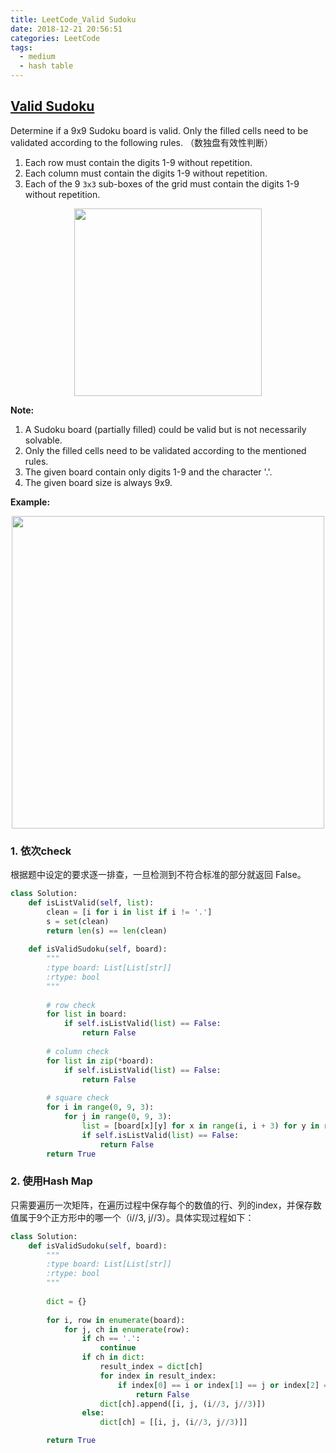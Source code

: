```yaml
---
title: LeetCode_Valid Sudoku
date: 2018-12-21 20:56:51
categories: LeetCode
tags: 
  - medium
  - hash table
---
```


## [Valid Sudoku](https://leetcode.com/problems/valid-sudoku/)

Determine if a 9x9 Sudoku board is valid. Only the filled cells need to be validated according to the following rules.
（数独盘有效性判断）
<!--more-->
1. Each row must contain the digits 1-9 without repetition.
2. Each column must contain the digits 1-9 without repetition.
3. Each of the 9 `3x3` sub-boxes of the grid must contain the digits 1-9 without repetition.

<div align=center>
	<img src="/images/leetcode_36_1.png" width = "300" align=center/>
</div>

**Note:**
1. A Sudoku board (partially filled) could be valid but is not necessarily solvable.
2. Only the filled cells need to be validated according to the mentioned rules.
3. The given board contain only digits 1-9 and the character '.'.
4. The given board size is always 9x9.

**Example:** 

<div align=center>
	<img src="/images/leetcode_36.png" width = "500" align=center/>
</div>


### 1. 依次check
根据题中设定的要求逐一排查，一旦检测到不符合标准的部分就返回 False。

```python
class Solution:
    def isListValid(self, list):
        clean = [i for i in list if i != '.']
        s = set(clean)
        return len(s) == len(clean)
    
    def isValidSudoku(self, board):
        """
        :type board: List[List[str]]
        :rtype: bool
        """
        
        # row check 
        for list in board:
            if self.isListValid(list) == False:
                return False
        
        # column check
        for list in zip(*board):
            if self.isListValid(list) == False:
                return False
            
        # square check
        for i in range(0, 9, 3):
            for j in range(0, 9, 3):
                list = [board[x][y] for x in range(i, i + 3) for y in range(j, j + 3)]
                if self.isListValid(list) == False:
                    return False
        return True
```


### 2. 使用Hash Map
只需要遍历一次矩阵，在遍历过程中保存每个的数值的行、列的index，并保存数值属于9个正方形中的哪一个（i//3, j//3）。具体实现过程如下：

```python
class Solution:
    def isValidSudoku(self, board):
        """
        :type board: List[List[str]]
        :rtype: bool
        """
        
        dict = {}
        
        for i, row in enumerate(board):
            for j, ch in enumerate(row):
                if ch == '.':
                    continue
                if ch in dict:
                    result_index = dict[ch]
                    for index in result_index:
                        if index[0] == i or index[1] == j or index[2] == (i//3, j//3):
                            return False
                    dict[ch].append([i, j, (i//3, j//3)])
                else:
                    dict[ch] = [[i, j, (i//3, j//3)]]

        return True
```
















